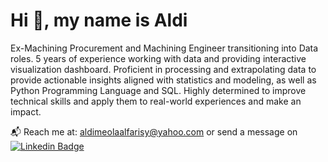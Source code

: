 # Hi :wave:, my name is Aldi

Ex-Machining Procurement and Machining Engineer transitioning into Data roles. 5 years of experience working with data and providing interactive visualization dashboard. Proficient in processing and extrapolating data to provide actionable insights aligned with statistics and modeling, as well as Python Programming Language and SQL. Highly determined to improve technical skills and apply them to real-world experiences and make an impact.

:mailbox_with_mail: Reach me at: aldimeolaalfarisy@yahoo.com or send a message on [![Linkedin Badge](https://img.shields.io/badge/-LinkedIn-blue?style=flat&logo=Linkedin&logoColor=white)](https://www.linkedin.com/in/aldimeolaa) 

<!---
aldimeolaalfarisy/aldimeolaalfarisy is a ✨ special ✨ repository because its `README.md` (this file) appears on your GitHub profile.
You can click the Preview link to take a look at your changes.
--->
